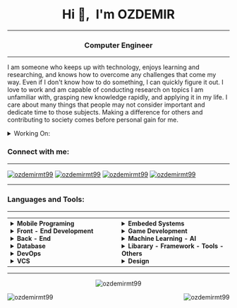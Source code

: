 <h1 align="center">Hi 👋,&nbsp I'm OZDEMIR</h1>
<hr>
<h3 align="center">Computer Engineer</h3>
<hr>
<div>
    <p> I am someone who keeps up with technology, enjoys learning and researching, and knows how to overcome any challenges that come my way. Even if I don't know how to do something, I can quickly figure it out. I love to work and am capable of conducting research on topics I am unfamiliar with, grasping new knowledge rapidly, and applying it in my life. I care about many things that people may not consider important and dedicate time to those subjects. Making a difference for others and contributing to society comes before personal gain for me. </p>
</div>
<p>
<details>
<summary>Working On:</summary>
<hr>
<ul>
    <li>Desktop Application Development</li>
    <li>Web Application Development</li>
    <li>Android Development</li>
    <li>System Management</li>
    <li>Networking</li>
</ul>
<hr>
</details>
</p>
<h3 align="left">Connect with me:</h3>
<hr>
	<p align=" left">
<a href="https://linkedin.com/in/ozdemirmt99" target="blank"><img align="center" src="https://raw.githubusercontent.com/rahuldkjain/github-profile-readme-generator/master/src/images/icons/Social/linked-in-alt.svg" alt="ozdemirmt99" height="30" width="60" /></a>
<a href="https://stackoverflow.com/users/ozdemirmt99" target="blank"><img align="center" src="https://raw.githubusercontent.com/rahuldkjain/github-profile-readme-generator/master/src/images/icons/Social/stack-overflow.svg" alt="ozdemirmt99" height="30" width="60" /></a>
<a href="https://kaggle.com/ozdemirmt99" target="blank"><img align="center" src="https://raw.githubusercontent.com/rahuldkjain/github-profile-readme-generator/master/src/images/icons/Social/kaggle.svg" alt="ozdemirmt99" height="30" width="60" /></a>
<a href="https://www.hackerrank.com/ozdemirmt99" target="blank"><img align="center" src="https://raw.githubusercontent.com/rahuldkjain/github-profile-readme-generator/master/src/images/icons/Social/hackerrank.svg" alt="ozdemirmt99" height="30" width="60" /></a>
</p>
<hr>
<h3 align="left">Languages and Tools:</h3>
<hr>
<p align="left">
<table>
    <th align="left" width="50%">
        <details>
            <summary>Mobile Programing</summary>
            <a href="https://developer.android.com" target="_blank" rel=""><img src="https://raw.githubusercontent.com/devicons/devicon/master/icons/android/android-original-wordmark.svg" alt="android" width="60" height="60" /></a>
            <a href="https://flutter.dev" target="_blank" rel="noreferrer"><img src="https://www.vectorlogo.zone/logos/flutterio/flutterio-icon.svg" alt="flutter" width="60" height="60" /></a>
            <a href="https://dart.dev" target="_blank" rel="noreferrer"><img src="https://www.vectorlogo.zone/logos/dartlang/dartlang-icon.svg" alt="dart" width="60" height="60" /></a>
            <a href="https://kotlinlang.org" target="blank" rel="noreferrer"><img src="https://www.vectorlogo.zone/logos/kotlinlang/kotlinlang-icon.svg" alt="kotlin" width="60" height="60" /></a>
        </details>
        <details>
            <summary>Front - End Development</summary>
            <a href="https://www.w3.org/html/" target="_blank" rel="noreferrer"><img src="https://raw.githubusercontent.com/devicons/devicon/master/icons/html5/html5-original-wordmark.svg" alt="html5" width="60" height="60" /></a>
            <a href="https://developer.mozilla.org/en-US/docs/Web/JavaScript" target="_blank" rel="noreferrer"><img src="https://raw.githubusercontent.com/devicons/devicon/master/icons/javascript/javascript-original.svg" alt="javascript" width="60" height="60" /></a>
            <a href="https://reactjs.org/" target="_blank" rel="noreferrer"><img src="https://raw.githubusercontent.com/devicons/devicon/master/icons/react/react-original-wordmark.svg" alt="react" width="60" height="60" /></a>
            <a href="https://redux.js.org" target="_blank" rel="noreferrer"><img src="https://raw.githubusercontent.com/devicons/devicon/master/icons/redux/redux-original.svg" alt="redux" width="60" height="60" /></a>
            <a href="https://angular.io" target="_blank" rel="noreferrer"><img src="https://angular.io/assets/images/logos/angular/angular.svg" alt="angular" width="60" height="60" /></a>
            <a href="https://vuejs.org/" target="_blank" rel="noreferrer"><img src="https://raw.githubusercontent.com/devicons/devicon/master/icons/vuejs/vuejs-original-wordmark.svg" alt="vuejs" width="60" height="60" /></a>
            <a href="https://www.typescriptlang.org/" target="_blank" rel="noreferrer"><img src="https://raw.githubusercontent.com/devicons/devicon/master/icons/typescript/typescript-original.svg" alt="typescript" width="60" height="60" /></a>
            <a href="https://getbootstrap.com" target="_blank" rel="noreferrer"><img src="https://upload.wikimedia.org/wikipedia/commons/thumb/b/b2/Bootstrap_logo.svg/2560px-Bootstrap_logo.svg.png" alt="bootstrap" width="60" height="60" /></a>
            <a href="https://tailwindcss.com/" target="_blank" rel="noreferrer"><img src="https://www.vectorlogo.zone/logos/tailwindcss/tailwindcss-icon.svg" alt="tailwind" width="60" height="60" /></a>
            <a href="https://materializecss.com/" target="_blank" rel="noreferrer"><img src="https://raw.githubusercontent.com/prplx/svg-logos/5585531d45d294869c4eaab4d7cf2e9c167710a9/svg/materialize.svg" alt="materialize" width="60" height="60" /></a>
            <a href="https://www.w3schools.com/css/" target="_blank" rel="noreferrer"><img src="https://raw.githubusercontent.com/devicons/devicon/master/icons/css3/css3-original-wordmark.svg" alt="css3" width="60" height="60" /></a>
            <a href="https://d3js.org/" target="_blank" rel="noreferrer"><img src="https://raw.githubusercontent.com/devicons/devicon/master/icons/d3js/d3js-original.svg" alt="d3js" width="60" height="60" /></a>
            <a href="https://www.chartjs.org" target="_blank" rel="noreferrer"><img src="https://www.chartjs.org/media/logo-title.svg" alt="chartjs" width="60" height="60" /></a>
        </details>
        <details>
            <summary>Back - End</summary>
            <a href="https://www.w3schools.com/cs/" target="_blank" rel="noreferrer"><img src="https://raw.githubusercontent.com/devicons/devicon/master/icons/csharp/csharp-original.svg" alt="csharp" width="60" height="60" /></a>
            <a href="https://nodejs.org" target="_blank" rel="noreferrer"><img src="https://miro.medium.com/v2/resize:fit:900/1*TY9uBBO9leUbRtlXmQBiug.png" alt="nodejs" width="60" height="60" /></a>
            <a href="https://dotnet.microsoft.com/" target="_blank" rel="noreferrer"><img src="https://upload.wikimedia.org/wikipedia/commons/thumb/7/7d/Microsoft_.NET_logo.svg/456px-Microsoft_.NET_logo.svg.png" alt="dotnet" width="60" height="60" /></a>
            <a href="https://golang.org" target="_blank" rel="noreferrer"><img src="https://raw.githubusercontent.com/devicons/devicon/master/icons/go/go-original.svg" alt="go" width="60" height="60" /></a>
            <a href="https://www.java.com" target="_blank" rel="noreferrer"><img src="https://raw.githubusercontent.com/devicons/devicon/master/icons/java/java-original.svg" alt="java" width="60" height="60" /></a>
            <a href="https://www.mathworks.com/" target="_blank" rel="noreferrer"><img src="https://upload.wikimedia.org/wikipedia/commons/2/21/Matlab_Logo.png" alt="matlab" width="60" height="60" /></a>
            <a href="https://www.python.org" target="_blank" rel="noreferrer"><img src="https://raw.githubusercontent.com/devicons/devicon/master/icons/python/python-original.svg" alt="python" width="60" height="60" /></a>
        </details>
        <details>
            <summary>Database</summary>
            <a href="https://www.mongodb.com/" target="_blank" rel="noreferrer"><img src="https://miro.medium.com/v2/resize:fit:1000/0*8v1xNP18Ovj3wg6K.gif" alt="mongodb" width="60" height="60" /></a>
            <a href="https://www.microsoft.com/en-us/sql-server" target="_blank" rel="noreferrer"><img src="https://www.media3.net/img/m3/mssql.jpg" alt="mssql" width="60" height="60" /></a>
            <a href="https://www.mysql.com/" target="_blank" rel="noreferrer"><img src="https://raw.githubusercontent.com/devicons/devicon/master/icons/mysql/mysql-original-wordmark.svg" alt="mysql" width="60" height="60" /></a>
            <a href="https://firebase.google.com/" target="_blank" rel="noreferrer"><img src="https://www.vectorlogo.zone/logos/firebase/firebase-icon.svg" alt="firebase" width="60" height="60" /></a>
            <a href="https://www.postgresql.org" target="_blank" rel="noreferrer"><img src="https://upload.wikimedia.org/wikipedia/commons/thumb/2/29/Postgresql_elephant.svg/1200px-Postgresql_elephant.svg.png" alt="postgresql" width="60" height="60" /></a>
            <a href="https://www.oracle.com/" target="_blank" rel="noreferrer"><img src="https://raw.githubusercontent.com/devicons/devicon/master/icons/oracle/oracle-original.svg" alt="oracle" width="60" height="60" /></a>
        </details>
        <details>
            <summary>DevOps</summary>
            <a href="https://www.docker.com/" target="_blank" rel="noreferrer"><img src="https://raw.githubusercontent.com/devicons/devicon/master/icons/docker/docker-original-wordmark.svg" alt="docker" width="60" height="60" /></a>
            <a href="https://www.jenkins.io" target="_blank" rel="noreferrer"><img src="https://www.vectorlogo.zone/logos/jenkins/jenkins-icon.svg" alt="jenkins" width="60" height="60" /></a>
        </details>
        <details>
        <summary>VCS</summary>
            <a href="https://git-scm.com/" target="_blank" rel="noreferrer"><img src="https://www.vectorlogo.zone/logos/git-scm/git-scm-icon.svg" alt="git" width="60" height="60" /></a>
            <a href="https://github.com/" target="_blank" rel="noreferrer"><img src="https://cdn.pixabay.com/photo/2022/01/30/13/33/github-6980894_1280.png" alt="git" width="60" height="60" /></a>
            <a href="https://about.gitlab.com/" target="_blank" rel="noreferrer"><img src="https://yt3.googleusercontent.com/R6P5skGdZJeM1bebvt3ILeU8k-9tiqE5T198RmBH8SoGXH2gk_Lk-45uZoq6X6pW4a4c9Sqn=s900-c-k-c0x00ffffff-no-rj" alt="git" width="60" height="60" /></a>
        </details>
    </th>
    <th align="left" width="50%" >
        <details>
            <summary>Embeded Systems</summary>
            <a href="https://www.arduino.cc/" target="_blank" rel="noreferrer"><img src="https://cdn.worldvectorlogo.com/logos/arduino-1.svg" alt="arduino" width="60" height="60" /></a>
            <a href="https://www.cprogramming.com/" target="_blank" rel="noreferrer"><img src="https://raw.githubusercontent.com/devicons/devicon/master/icons/c/c-original.svg" alt="c" width="60" height="60" /></a>
            <a href="https://www.w3schools.com/cpp/" target="_blank" rel="noreferrer"><img src="https://raw.githubusercontent.com/devicons/devicon/master/icons/cplusplus/cplusplus-original.svg" alt="cplusplus" width="60" height="60" /></a>
        </details>
        <details>
            <summary>Game Development</summary>
            <a href="https://unity.com/" target="_blank" rel="noreferrer"><img src="https://encrypted-tbn0.gstatic.com/images?q=tbn:ANd9GcTnP7rhA533uFOszMZikW5jnZXAtG72GxFIfyjcYi4siQ&s" alt="unity" width="60" height="60" /></a>
            <a href="https://unrealengine.com/" target="_blank" rel="noreferrer"><img src="https://www.pikpng.com/pngl/b/543-5434947_unreal-engine-logo-unreal-engine-logo-ico-clipart.png" alt="unreal" width="60" height="60" /></a>
        </details>
        <details>
            <summary>Machine Learning - AI</summary>
            <a href="https://pytorch.org/" target="_blank" rel="noreferrer"><img src="https://www.vectorlogo.zone/logos/pytorch/pytorch-icon.svg" alt="pytorch" width="60" height="60" /></a>
            <a href="https://www.tensorflow.org" target="_blank" rel="noreferrer"><img src="https://www.vectorlogo.zone/logos/tensorflow/tensorflow-icon.svg" alt="tensorflow" width="60" height="60" /></a>
        </details>
        <details>
            <summary>Libarary - Framework - Tools - Others</summary>
            <a href="https://spring.io/" target="_blank" rel="noreferrer"><img src="https://www.vectorlogo.zone/logos/springio/springio-icon.svg" alt="spring" width="60" height="60" /></a>
            <a href="https://opencv.org/" target="_blank" rel="noreferrer"><img src="https://www.vectorlogo.zone/logos/opencv/opencv-icon.svg" alt="opencv" width="60" height="60" /></a>
            <a href="https://pandas.pydata.org/" target="_blank" rel="noreferrer"><img src="https://raw.githubusercontent.com/devicons/devicon/2ae2a900d2f041da66e950e4d48052658d850630/icons/pandas/pandas-original.svg" alt="pandas" width="60" height="60" /></a>
            <a href="https://scikit-learn.org/" target="_blank" rel="noreferrer"><img src="https://upload.wikimedia.org/wikipedia/commons/0/05/Scikit_learn_logo_small.svg" alt="scikit_learn" width="60" height="60" /></a>
            <a href="https://www.nginx.com" target="_blank" rel="noreferrer"><img src="https://raw.githubusercontent.com/devicons/devicon/master/icons/nginx/nginx-original.svg" alt="nginx" width="60" height="60" /></a>
            <a href="https://postman.com" target="_blank" rel="noreferrer"><img src="https://www.vectorlogo.zone/logos/getpostman/getpostman-icon.svg" alt="postman" width="60" height="60" /></a>
            <a href="https://www.linux.org/" target="_blank" rel="noreferrer"><img src="https://raw.githubusercontent.com/devicons/devicon/master/icons/linux/linux-original.svg" alt="linux" width="60" height="60" /></a>
        </details>
        <details>
            <summary>Design</summary>
            <a href="https://www.wxwidgets.org/" target="_blank" rel="noreferrer"><img src="https://upload.wikimedia.org/wikipedia/commons/c/c2/Adobe_XD_CC_icon.svg" alt="xd" width="60" height="60" /></a>
            <a href="https://www.adobe.com/in/products/illustrator.html" target="_blank" rel="noreferrer"><img src="https://www.vectorlogo.zone/logos/adobe_illustrator/adobe_illustrator-icon.svg" alt="illustrator" width="60" height="60" /></a>
            <a href="https://www.photoshop.com/en" target="_blank" rel="noreferrer"><img src="https://upload.wikimedia.org/wikipedia/commons/thumb/a/af/Adobe_Photoshop_CC_icon.svg/512px-Adobe_Photoshop_CC_icon.svg.png" alt="photoshop" width="60" height="60" /></a>
        </details>
    </th>
</table>
<hr>
</p>

<p align="center"><img src="https://github-readme-stats.vercel.app/api?username=ozdemirmt99&show_icons=true&theme=dark&title_color=56fb77&text_color=56fb77&locale=en" alt="ozdemirmt99" /></p>
<p align="left"><img align="left" src="https://github-readme-stats.vercel.app/api/top-langs?username=ozdemirmt99&show_icons=true&theme=dark&title_color=56fb77&text_color=56fb77&locale=en&layout=compact" alt="ozdemirmt99" /></p>
<p align="right"><img align="right" src="https://github-readme-streak-stats.herokuapp.com/?user=ozdemirmt99&theme=dark" alt="ozdemirmt99" /></p>
